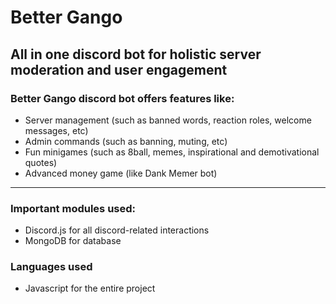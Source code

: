 # Better Gango

## All in one discord bot for holistic server moderation and user engagement

### Better Gango discord bot offers features like:
- Server management (such as banned words, reaction roles, welcome messages, etc)
- Admin commands (such as banning, muting, etc)
- Fun minigames (such as 8ball, memes, inspirational and demotivational quotes)
- Advanced money game (like Dank Memer bot)

---

### Important modules used:
- Discord.js for all discord-related interactions
- MongoDB for database

### Languages used
- Javascript for the entire project
